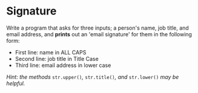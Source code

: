 # Signature

Write a program that asks for three inputs; a person's name, job title, and email address, and  **prints** out an 'email signature' for them in the following form:

- First line: name in ALL CAPS
- Second line: job title in Title Case
- Third line: email address in lower case

*Hint: the methods* `str.upper()`*,* `str.title()`*, and* `str.lower()` *may be helpful.*
